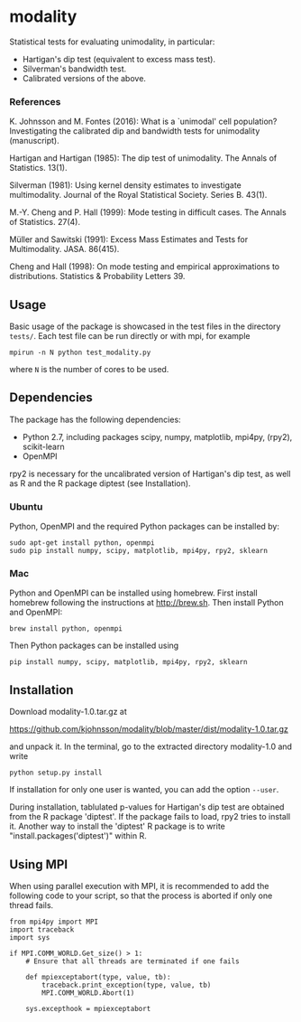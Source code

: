 # modality
Statistical tests for evaluating unimodality, in particular:
- Hartigan's dip test (equivalent to excess mass test).
- Silverman's bandwidth test.
- Calibrated versions of the above.

### References
K. Johnsson and M. Fontes (2016): What is a `unimodal' cell
population? Investigating the calibrated dip and bandwidth tests
for unimodality (manuscript).

Hartigan and Hartigan (1985): The dip test of unimodality.
The Annals of Statistics. 13(1).

Silverman (1981): Using kernel density estimates to
investigate multimodality. Journal of the Royal Statistical
Society. Series B. 43(1).

M.-Y. Cheng and P. Hall (1999): Mode testing in difficult cases.
The Annals of Statistics. 27(4).

Müller and Sawitski (1991): Excess Mass Estimates and Tests for
Multimodality. JASA. 86(415).

Cheng and Hall (1998): On mode testing and empirical
approximations to distributions. Statistics & Probability
Letters 39.

## Usage
Basic usage of the package is showcased in the test files in the
directory `tests/`. Each test file can be run directly or with mpi,
for example
```
mpirun -n N python test_modality.py
```
where `N` is the number of cores to be used.

## Dependencies
The package has the following dependencies:
- Python 2.7, including packages scipy, numpy, matplotlib, mpi4py, (rpy2), scikit-learn
- OpenMPI

rpy2 is necessary for the uncalibrated version of Hartigan's dip test,
as well as R and the R package diptest (see Installation).

### Ubuntu
Python, OpenMPI and the required Python packages can be installed by:
```
sudo apt-get install python, openmpi  
sudo pip install numpy, scipy, matplotlib, mpi4py, rpy2, sklearn
```

### Mac
Python and OpenMPI can be installed using homebrew.
First install homebrew following the instructions at http://brew.sh.
Then install Python and OpenMPI:
```
brew install python, openmpi
```
Then Python packages can be installed using
```
pip install numpy, scipy, matplotlib, mpi4py, rpy2, sklearn
```

## Installation
Download modality-1.0.tar.gz at

https://github.com/kjohnsson/modality/blob/master/dist/modality-1.0.tar.gz

and unpack it. In the terminal, go to the extracted directory modality-1.0 and write
```
python setup.py install
```
If installation for only one user is wanted, you can add the option
`--user`.

During installation, tablulated p-values for Hartigan's dip test
are obtained from the R package 'diptest'. If the package fails to load,
rpy2 tries to install it. Another way to install the 'diptest' R package
is to write "install.packages('diptest')" within R.

## Using MPI
When using parallel execution with MPI, it is recommended to add the
following code to your script, so that the process is aborted if only
one thread fails.

```
from mpi4py import MPI
import traceback
import sys

if MPI.COMM_WORLD.Get_size() > 1:
    # Ensure that all threads are terminated if one fails

    def mpiexceptabort(type, value, tb):
        traceback.print_exception(type, value, tb)
        MPI.COMM_WORLD.Abort(1)

    sys.excepthook = mpiexceptabort
```
